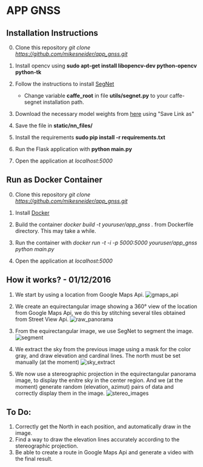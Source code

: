 # APP GNSS

## Installation Instructions

0. Clone this repository *git clone https://github.com/mikesneider/app_gnss.git*

1. Install opencv using **sudo apt-get install libopencv-dev python-opencv python-tk**

2. Follow the instructions to install [SegNet](https://github.com/alexgkendall/caffe-segnet)
    * Change variable **caffe_root** in file **utils/segnet.py** to your caffe-segnet installation path.

3. Download the necessary model weights from [here](http://mi.eng.cam.ac.uk/%7Eagk34/resources/SegNet/segnet_weights_driving_webdemo.caffemodel) using "Save Link as"

4. Save the file in **static/nn_files/**

5. Install the requirements **sudo pip install -r requirements.txt**

6. Run the Flask application with **python main.py**

7. Open the application at *localhost:5000*

## Run as Docker Container

0. Clone this repository *git clone https://github.com/mikesneider/app_gnss.git*

1. Install [Docker](https://docs.docker.com/engine/installation/)

2. Build the container *docker build -t youruser/app_gnss .* from Dockerfile directory. This may take a while.

3. Run the container with *docker run -t -i -p 5000:5000 youruser/app_gnss python main.py*

4. Open the application at *localhost:5000*

## How it works? - 01/12/2016

1. We start by using a location from Google Maps Api.
![gmaps_api](https://raw.githubusercontent.com/sandiego206/app_gnss/master/static/images/readme_images/gmaps_api.jpg)

2. We create an equirectangular image showing a 360° view of the location from Google Maps Api, we do this by stitching several tiles obtained from Street View Api.
![raw_panorama](https://raw.githubusercontent.com/sandiego206/app_gnss/master/static/images/readme_images/pano.jpg)

3. From the equirectangular image, we use SegNet to segment the image.
![segment](https://raw.githubusercontent.com/sandiego206/app_gnss/master/static/images/readme_images/segmented.jpg)

4. We extract the sky from the previous image using a mask for the color gray, and draw elevation and cardinal lines.
   The north must be set manually (at the moment)
![sky_extract](https://raw.githubusercontent.com/sandiego206/app_gnss/master/static/images/readme_images/sky_extract.jpg)

5. We now use a stereographic projection in the equirectangular panorama image, to display the enitre sky in the center region.
   And we (at the moment) generate random (elevation, azimut) pairs of data and correctly display them in the image.
![stereo_images](https://raw.githubusercontent.com/sandiego206/app_gnss/master/static/images/readme_images/stereo_images.jpg)


## To Do:

1. Correctly get the North in each position, and automatically draw in the image.
2. Find a way to draw the elevation lines accurately according to the stereographic projection.
3. Be able to create a route in Google Maps Api and generate a video with the final result.


